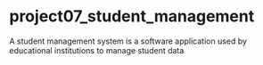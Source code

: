 # project07_student_management
A student management system is a software application used by educational institutions to manage student data
